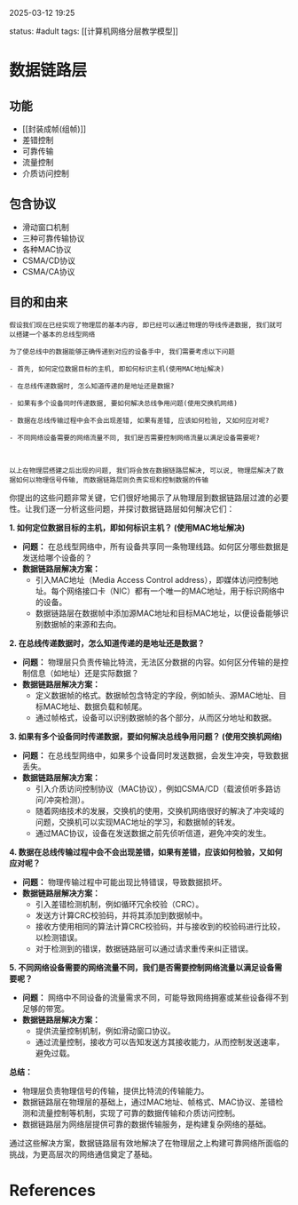 2025-03-12    19:25

status: #adult 
tags: [[计算机网络分层教学模型]]


# 数据链路层

## 功能

- [[封装成帧(组帧)]]
- 差错控制
- 可靠传输
- 流量控制
- 介质访问控制

## 包含协议

- 滑动窗口机制
- 三种可靠传输协议
- 各种MAC协议
- CSMA/CD协议
- CSMA/CA协议

## 目的和由来

```
假设我们现在已经实现了物理层的基本内容, 即已经可以通过物理的导线传递数据, 我们就可以搭建一个基本的总线型网络

为了使总线中的数据能够正确传递到对应的设备手中, 我们需要考虑以下问题

- 首先, 如何定位数据目标的主机, 即如何标识主机(使用MAC地址解决)

- 在总线传递数据时, 怎么知道传递的是地址还是数据?

- 如果有多个设备同时传递数据, 要如何解决总线争用问题(使用交换机网络)

- 数据在总线传输过程中会不会出现差错, 如果有差错, 应该如何检验, 又如何应对呢?

- 不同网络设备需要的网络流量不同, 我们是否需要控制网络流量以满足设备需要呢?

  

以上在物理层搭建之后出现的问题, 我们将会放在数据链路层解决, 可以说, 物理层解决了数据如何以物理信号传输, 而数据链路层则负责实现和控制数据的传输
```

你提出的这些问题非常关键，它们很好地揭示了从物理层到数据链路层过渡的必要性。让我们逐一分析这些问题，并探讨数据链路层如何解决它们：

**1. 如何定位数据目标的主机，即如何标识主机？ (使用MAC地址解决)**

- **问题：** 在总线型网络中，所有设备共享同一条物理线路。如何区分哪些数据是发送给哪个设备的？
- **数据链路层解决方案：**
    - 引入MAC地址（Media Access Control address），即媒体访问控制地址。每个网络接口卡（NIC）都有一个唯一的MAC地址，用于标识网络中的设备。
    - 数据链路层在数据帧中添加源MAC地址和目标MAC地址，以便设备能够识别数据帧的来源和去向。

**2. 在总线传递数据时，怎么知道传递的是地址还是数据？**

- **问题：** 物理层只负责传输比特流，无法区分数据的内容。如何区分传输的是控制信息（如地址）还是实际数据？
- **数据链路层解决方案：**
    - 定义数据帧的格式。数据帧包含特定的字段，例如帧头、源MAC地址、目标MAC地址、数据负载和帧尾。
    - 通过帧格式，设备可以识别数据帧的各个部分，从而区分地址和数据。

**3. 如果有多个设备同时传递数据，要如何解决总线争用问题？ (使用交换机网络)**

- **问题：** 在总线型网络中，如果多个设备同时发送数据，会发生冲突，导致数据丢失。
- **数据链路层解决方案：**
    - 引入介质访问控制协议（MAC协议），例如CSMA/CD（载波侦听多路访问/冲突检测）。
    - 随着网络技术的发展，交换机的使用，交换机网络很好的解决了冲突域的问题，交换机可以实现MAC地址的学习，和数据帧的转发。
    - 通过MAC协议，设备在发送数据之前先侦听信道，避免冲突的发生。

**4. 数据在总线传输过程中会不会出现差错，如果有差错，应该如何检验，又如何应对呢？**

- **问题：** 物理传输过程中可能出现比特错误，导致数据损坏。
- **数据链路层解决方案：**
    - 引入差错检测机制，例如循环冗余校验（CRC）。
    - 发送方计算CRC校验码，并将其添加到数据帧中。
    - 接收方使用相同的算法计算CRC校验码，并与接收到的校验码进行比较，以检测错误。
    - 对于检测到的错误，数据链路层可以通过请求重传来纠正错误。

**5. 不同网络设备需要的网络流量不同，我们是否需要控制网络流量以满足设备需要呢？**

- **问题：** 网络中不同设备的流量需求不同，可能导致网络拥塞或某些设备得不到足够的带宽。
- **数据链路层解决方案：**
    - 提供流量控制机制，例如滑动窗口协议。
    - 通过流量控制，接收方可以告知发送方其接收能力，从而控制发送速率，避免过载。

**总结：**

- 物理层负责物理信号的传输，提供比特流的传输能力。
- 数据链路层在物理层的基础上，通过MAC地址、帧格式、MAC协议、差错检测和流量控制等机制，实现了可靠的数据传输和介质访问控制。
- 数据链路层为网络层提供可靠的数据传输服务，是构建复杂网络的基础。

通过这些解决方案，数据链路层有效地解决了在物理层之上构建可靠网络所面临的挑战，为更高层次的网络通信奠定了基础。


# References
